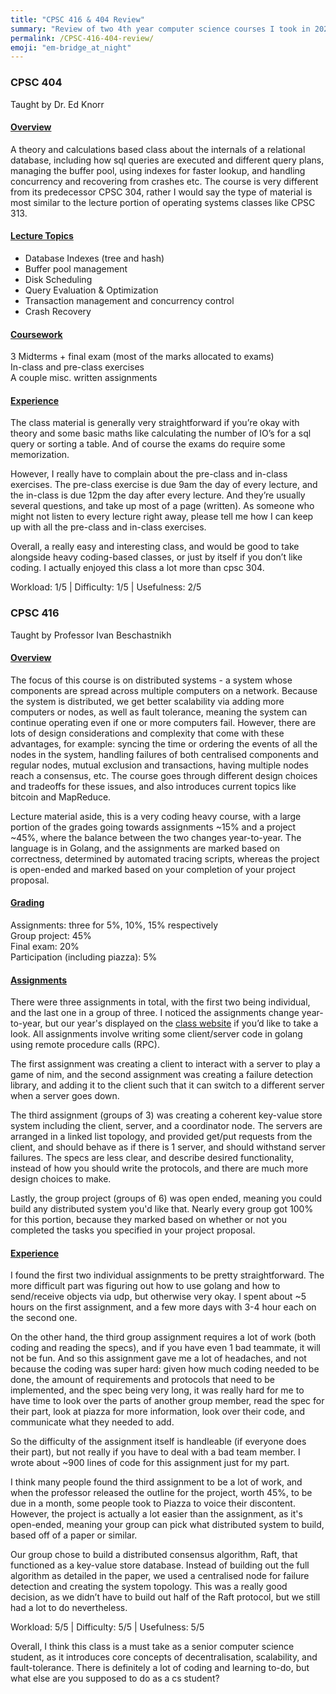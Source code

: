 ```yaml
---
title: "CPSC 416 & 404 Review"
summary: "Review of two 4th year computer science courses I took in 2021 WT2."
permalink: /CPSC-416-404-review/
emoji: "em-bridge_at_night"
---
```


### CPSC 404
Taught by Dr. Ed Knorr
#### <ins>Overview<ins>

A theory and calculations based class about the internals of a relational database, including how sql queries are executed and different query plans, managing the buffer pool, using indexes for faster lookup, and handling concurrency and recovering from crashes etc. The course is very different from its predecessor CPSC 304, rather I would say the type of material is most similar to the lecture portion of operating systems classes like CPSC 313.


#### <ins>Lecture Topics<ins>
- Database Indexes (tree and hash)
- Buffer pool management
- Disk Scheduling
- Query Evaluation & Optimization
- Transaction management and concurrency control
- Crash Recovery


#### <ins>Coursework<ins>
3 Midterms + final exam (most of the marks allocated to exams)\
In-class and pre-class exercises\
A couple misc. written assignments

#### <ins>Experience<ins>

The class material is generally very straightforward if you’re okay with theory and some basic maths like calculating the number of IO’s for a sql query or sorting a table. And of course the exams do require some memorization. 

However, I really have to complain about the pre-class and in-class exercises. The pre-class exercise is due 9am the day of every lecture, and the in-class is due 12pm the day after every lecture. And they’re usually several questions, and take up most of a page (written). As someone who might not listen to every lecture right away, please tell me how I can keep up with all the pre-class and in-class exercises. 

Overall, a really easy and interesting class, and would be good to take alongside heavy coding-based classes, or just by itself if you don’t like coding. I actually enjoyed this class a lot more than cpsc 304.
  
 Workload: 1/5  |  Difficulty: 1/5 | Usefulness: 2/5

### CPSC 416
Taught by Professor Ivan Beschastnikh 
#### <ins>Overview<ins>
  
The focus of this course is on distributed systems - a system whose components are spread across multiple computers on a network. Because the system is distributed, we get better scalability via adding more computers or nodes, as well as fault tolerance, meaning the system can continue operating even if one or more computers fail. However, there are lots of design considerations and complexity that come with these advantages, for example:  syncing the time or ordering the events of all the nodes in the system, handling failures of both centralised components and regular nodes, mutual exclusion and transactions, having multiple nodes reach a consensus, etc. The course goes through different design choices and tradeoffs for these issues, and also introduces current topics like bitcoin and MapReduce.

Lecture material aside, this is a very coding heavy course, with a large portion of the grades going towards assignments ~15% and a project ~45%, where the balance between the two changes year-to-year. The language is in Golang, and the assignments are marked based on correctness, determined by automated tracing scripts, whereas the project is open-ended and marked based on your completion of your project proposal.

#### <ins>Grading<ins>
Assignments: three for 5%, 10%, 15% respectively\
Group project: 45%\
Final exam: 20%\
Participation (including piazza): 5%
  
#### <ins>Assignments<ins>
There were three assignments in total, with the first two being individual, and the last one in a group of three. I noticed the assignments change year-to-year, but our year's displayed on the [class website](https://www.cs.ubc.ca/~bestchai/teaching/cs416_2021w2/index.html) if you’d like to take a look. All assignments involve writing some client/server code in golang using remote procedure calls (RPC). 

The first assignment was creating a client to interact with a server to play a game of nim, and the second assignment was creating a failure detection library, and adding it to the client such that it can switch to a different server when a server goes down. 

The third assignment (groups of 3)  was creating a coherent key-value store system including the client, server, and a coordinator node. The servers are arranged in a linked list topology, and provided get/put requests from the client, and should behave as if there is 1 server, and should withstand server failures. The specs are less clear, and describe desired functionality, instead of how you should write the protocols,  and there are much more design choices to make.
  
Lastly, the group project (groups of 6) was open ended, meaning you could build any distributed system you'd like that. Nearly every group got 100% for this portion, because they marked based on whether or not you completed the tasks you specified in your project proposal.

#### <ins>Experience<ins>

I found the first two individual assignments to be pretty straightforward. The more difficult part was figuring out how to use golang and how to send/receive objects via udp, but otherwise very okay. I spent about ~5 hours on the first assignment, and a few more days with 3-4 hour each on the second one.

On the other hand, the third group assignment requires a lot of work (both coding and reading the specs), and if you have even 1 bad teammate, it will not be fun. And so this assignment gave me a lot of headaches, and not because the coding was super hard: given how much coding needed to be done, the amount of requirements and protocols that need to be implemented, and the spec being very long, it was really hard for me to have time to look over the parts of another group member, read the spec for their part, look at piazza for more information, look over their code, and communicate what they needed to add. 

So the difficulty of the assignment itself is handleable (if everyone does their part), but not really if you have to deal with a bad team member. I wrote about ~900 lines of code for this assignment just for my part.

I think many people found the third assignment to be a lot of work, and when the professor released the outline for the project, worth 45%, to be due in a month, some people took to Piazza to voice their discontent. However, the project is actually a lot easier than the assignment, as it's open-ended, meaning your group can pick what distributed system to build, based off of a paper or similar. 

Our group chose to build a distributed consensus algorithm, Raft, that functioned as a key-value store database. Instead of building out the full algorithm as detailed in the paper, we used a centralised node for failure detection and creating the system topology. This was a really good decision, as we didn’t have to build out half of the Raft protocol, but we still had a lot to do nevertheless. 

Workload: 5/5  |  Difficulty: 5/5  |  Usefulness: 5/5  
  
Overall, I think this class is a must take as a senior computer science student, as it introduces core concepts of decentralisation, scalability, and fault-tolerance. There is definitely a lot of coding and learning to-do, but what else are you supposed to do as a cs student?
